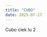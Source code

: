 ```yaml
---
title: "CUBO"
date: 2025-07-27
---
```

Cubo ciek lu 2

<script>
      // Load mathbox with camera controls
      var mathbox = MathBox.mathBox({
        plugins: ["core", "controls", "cursor"],
        controls: {
          klass: THREE.OrbitControls,
        },
        camera: {
          far: 1000,
        },
      });

      mathbox.three.camera.position.set(0, 1, 3);

      // Set scale
      mathbox.set({
        scale: 720,
      });
</script>
